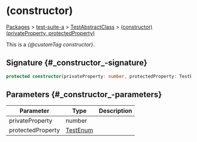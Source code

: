 # (constructor)

[Packages](/) \> [test-suite-a](/test-suite-a/) \> [TestAbstractClass](/test-suite-a/testabstractclass-class/) \> [(constructor)(privateProperty, protectedProperty)](/test-suite-a/testabstractclass-class/_constructor_-constructor)

This is a _{@customTag constructor}_.

## Signature {#\_constructor\_-signature}

```typescript
protected constructor(privateProperty: number, protectedProperty: TestEnum);
```

## Parameters {#\_constructor\_-parameters}

| Parameter | Type | Description |
| - | - | - |
| privateProperty | number | |
| protectedProperty | [TestEnum](/test-suite-a/testenum-enum/) | |
